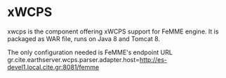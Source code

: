 # xWCPS

xwcps is the component offering xWCPS support for FeMME engine.
It is packaged as WAR file, runs on Java 8 and Tomcat 8.

The only configuration needed is FeMME's endpoint URL  
    gr.cite.earthserver.wcps.parser.adapter.host=http://es-devel1.local.cite.gr:8081/femme
